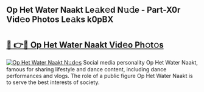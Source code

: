 ## Op Het Water Naakt Le𝚊k𝚎d N𝚞𝚍e - Part-X0r Vid𝚎o Photos Le𝚊ks k0pBX

# <h2><a href="http://fb0avf1.evod.top/?m=Op+Het+Water+Naakt">🔗 👉🔴 Op Het Water Naakt Vid𝚎o Ph𝚘t𝚘s</a></h2>

[![Op Het Water Naakt N𝚞d𝚎s](https://i.imgur.com/8V9OHl7.gif)](http://fb0avf1.evod.top/?m=Op+Het+Water+Naakt)
Social media personality Op Het Water Naakt, famous for sharing lifestyle and dance content, including dance performances and vlogs. The role of a public figure Op Het Water Naakt is to serve the best interests of society. 

